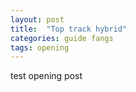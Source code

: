 ```yaml
---
layout: post
title:  "Top track hybrid"
categories: guide fangs
tags: opening
---
```


test opening post
